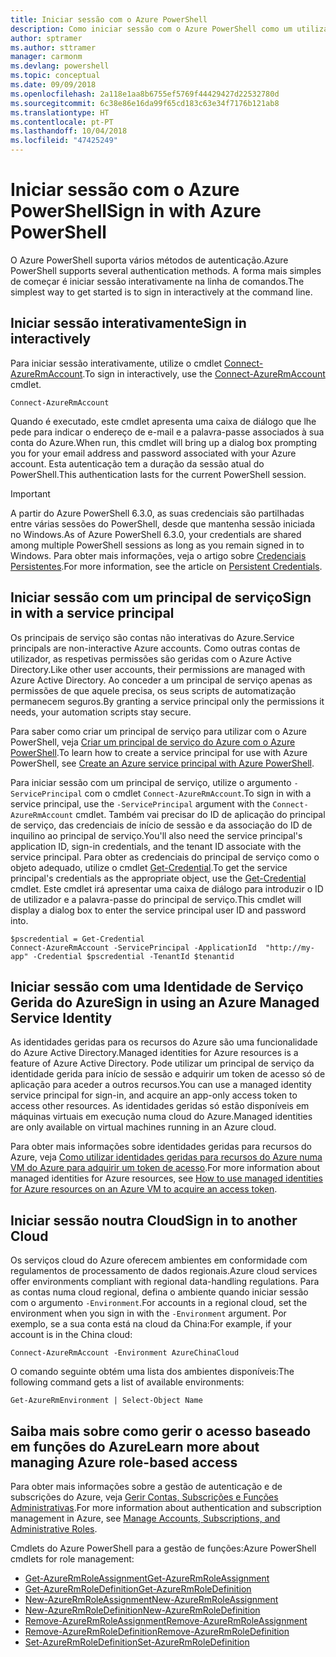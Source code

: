 ```yaml
---
title: Iniciar sessão com o Azure PowerShell
description: Como iniciar sessão com o Azure PowerShell como um utilizador, principal de serviço ou com identidades geridas para recursos do Azure.
author: sptramer
ms.author: sttramer
manager: carmonm
ms.devlang: powershell
ms.topic: conceptual
ms.date: 09/09/2018
ms.openlocfilehash: 2a118e1aa8b6755ef5769f44429427d22532780d
ms.sourcegitcommit: 6c38e86e16da99f65cd183c63e34f7176b121ab8
ms.translationtype: HT
ms.contentlocale: pt-PT
ms.lasthandoff: 10/04/2018
ms.locfileid: "47425249"
---
```

# <a name="sign-in-with-azure-powershell"></a><span data-ttu-id="85022-103">Iniciar sessão com o Azure PowerShell</span><span class="sxs-lookup"><span data-stu-id="85022-103">Sign in with Azure PowerShell</span></span>

<span data-ttu-id="85022-104">O Azure PowerShell suporta vários métodos de autenticação.</span><span class="sxs-lookup"><span data-stu-id="85022-104">Azure PowerShell supports several authentication methods.</span></span> <span data-ttu-id="85022-105">A forma mais simples de começar é iniciar sessão interativamente na linha de comandos.</span><span class="sxs-lookup"><span data-stu-id="85022-105">The simplest way to get started is to sign in interactively at the command line.</span></span>

## <a name="sign-in-interactively"></a><span data-ttu-id="85022-106">Iniciar sessão interativamente</span><span class="sxs-lookup"><span data-stu-id="85022-106">Sign in interactively</span></span>

<span data-ttu-id="85022-107">Para iniciar sessão interativamente, utilize o cmdlet [Connect-AzureRmAccount](/powershell/module/azurerm.profile/connect-azurermaccount).</span><span class="sxs-lookup"><span data-stu-id="85022-107">To sign in interactively, use the [Connect-AzureRmAccount](/powershell/module/azurerm.profile/connect-azurermaccount) cmdlet.</span></span>

```azurepowershell
Connect-AzureRmAccount
```

<span data-ttu-id="85022-108">Quando é executado, este cmdlet apresenta uma caixa de diálogo que lhe pede para indicar o endereço de e-mail e a palavra-passe associados à sua conta do Azure.</span><span class="sxs-lookup"><span data-stu-id="85022-108">When run, this cmdlet will bring up a dialog box prompting you for your email address and password associated with your Azure account.</span></span> <span data-ttu-id="85022-109">Esta autenticação tem a duração da sessão atual do PowerShell.</span><span class="sxs-lookup"><span data-stu-id="85022-109">This authentication lasts for the current PowerShell session.</span></span>

> [!IMPORTANT]
> <span data-ttu-id="85022-110">A partir do Azure PowerShell 6.3.0, as suas credenciais são partilhadas entre várias sessões do PowerShell, desde que mantenha sessão iniciada no Windows.</span><span class="sxs-lookup"><span data-stu-id="85022-110">As of Azure PowerShell 6.3.0, your credentials are shared among multiple PowerShell sessions as long as you remain signed in to Windows.</span></span> <span data-ttu-id="85022-111">Para obter mais informações, veja o artigo sobre [Credenciais Persistentes](context-persistence.md).</span><span class="sxs-lookup"><span data-stu-id="85022-111">For more information, see the article on [Persistent Credentials](context-persistence.md).</span></span>

## <a name="sign-in-with-a-service-principal"></a><span data-ttu-id="85022-112">Iniciar sessão com um principal de serviço</span><span class="sxs-lookup"><span data-stu-id="85022-112">Sign in with a service principal</span></span>

<span data-ttu-id="85022-113">Os principais de serviço são contas não interativas do Azure.</span><span class="sxs-lookup"><span data-stu-id="85022-113">Service principals are non-interactive Azure accounts.</span></span> <span data-ttu-id="85022-114">Como outras contas de utilizador, as respetivas permissões são geridas com o Azure Active Directory.</span><span class="sxs-lookup"><span data-stu-id="85022-114">Like other user accounts, their permissions are managed with Azure Active Directory.</span></span> <span data-ttu-id="85022-115">Ao conceder a um principal de serviço apenas as permissões de que aquele precisa, os seus scripts de automatização permanecem seguros.</span><span class="sxs-lookup"><span data-stu-id="85022-115">By granting a service principal only the permissions it needs, your automation scripts stay secure.</span></span>

<span data-ttu-id="85022-116">Para saber como criar um principal de serviço para utilizar com o Azure PowerShell, veja [Criar um principal de serviço do Azure com o Azure PowerShell](create-azure-service-principal-azureps.md).</span><span class="sxs-lookup"><span data-stu-id="85022-116">To learn how to create a service principal for use with Azure PowerShell, see [Create an Azure service principal with Azure PowerShell](create-azure-service-principal-azureps.md).</span></span>

<span data-ttu-id="85022-117">Para iniciar sessão com um principal de serviço, utilize o argumento `-ServicePrincipal` com o cmdlet `Connect-AzureRmAccount`.</span><span class="sxs-lookup"><span data-stu-id="85022-117">To sign in with a service principal, use the `-ServicePrincipal` argument with the `Connect-AzureRmAccount` cmdlet.</span></span> <span data-ttu-id="85022-118">Também vai precisar do ID de aplicação do principal de serviço, das credenciais de início de sessão e da associação do ID de inquilino ao principal de serviço.</span><span class="sxs-lookup"><span data-stu-id="85022-118">You'll also need the service principal's application ID, sign-in credentials, and the tenant ID associate with the service principal.</span></span> <span data-ttu-id="85022-119">Para obter as credenciais do principal de serviço como o objeto adequado, utilize o cmdlet [Get-Credential](/powershell/module/microsoft.powershell.security/get-credential).</span><span class="sxs-lookup"><span data-stu-id="85022-119">To get the service principal's credentials as the appropriate object, use the [Get-Credential](/powershell/module/microsoft.powershell.security/get-credential) cmdlet.</span></span> <span data-ttu-id="85022-120">Este cmdlet irá apresentar uma caixa de diálogo para introduzir o ID de utilizador e a palavra-passe do principal de serviço.</span><span class="sxs-lookup"><span data-stu-id="85022-120">This cmdlet will display a dialog box to enter the service principal user ID and password into.</span></span>

```azurepowershell-interactive
$pscredential = Get-Credential
Connect-AzureRmAccount -ServicePrincipal -ApplicationId  "http://my-app" -Credential $pscredential -TenantId $tenantid
```

## <a name="sign-in-using-an-azure-managed-service-identity"></a><span data-ttu-id="85022-121">Iniciar sessão com uma Identidade de Serviço Gerida do Azure</span><span class="sxs-lookup"><span data-stu-id="85022-121">Sign in using an Azure Managed Service Identity</span></span>

<span data-ttu-id="85022-122">As identidades geridas para os recursos do Azure são uma funcionalidade do Azure Active Directory.</span><span class="sxs-lookup"><span data-stu-id="85022-122">Managed identities for Azure resources is a feature of Azure Active Directory.</span></span> <span data-ttu-id="85022-123">Pode utilizar um principal de serviço da identidade gerida para início de sessão e adquirir um token de acesso só de aplicação para aceder a outros recursos.</span><span class="sxs-lookup"><span data-stu-id="85022-123">You can use a managed identity service principal for sign-in, and acquire an app-only access token to access other resources.</span></span> <span data-ttu-id="85022-124">As identidades geridas só estão disponíveis em máquinas virtuais em execução numa cloud do Azure.</span><span class="sxs-lookup"><span data-stu-id="85022-124">Managed identities are only available on virtual machines running in an Azure cloud.</span></span>

<span data-ttu-id="85022-125">Para obter mais informações sobre identidades geridas para recursos do Azure, veja [Como utilizar identidades geridas para recursos do Azure numa VM do Azure para adquirir um token de acesso](/azure/active-directory/managed-identities-azure-resources/how-to-use-vm-token).</span><span class="sxs-lookup"><span data-stu-id="85022-125">For more information about managed identities for Azure resources, see [How to use managed identities for Azure resources on an Azure VM to acquire an access token](/azure/active-directory/managed-identities-azure-resources/how-to-use-vm-token).</span></span>

## <a name="sign-in-to-another-cloud"></a><span data-ttu-id="85022-126">Iniciar sessão noutra Cloud</span><span class="sxs-lookup"><span data-stu-id="85022-126">Sign in to another Cloud</span></span>

<span data-ttu-id="85022-127">Os serviços cloud do Azure oferecem ambientes em conformidade com regulamentos de processamento de dados regionais.</span><span class="sxs-lookup"><span data-stu-id="85022-127">Azure cloud services offer environments compliant with regional data-handling regulations.</span></span>
<span data-ttu-id="85022-128">Para as contas numa cloud regional, defina o ambiente quando iniciar sessão com o argumento `-Environment`.</span><span class="sxs-lookup"><span data-stu-id="85022-128">For accounts in a regional cloud, set the environment when you sign in with the `-Environment` argument.</span></span>
<span data-ttu-id="85022-129">Por exemplo, se a sua conta está na cloud da China:</span><span class="sxs-lookup"><span data-stu-id="85022-129">For example, if your account is in the China cloud:</span></span>

```azurepowershell-interactive
Connect-AzureRmAccount -Environment AzureChinaCloud
```

<span data-ttu-id="85022-130">O comando seguinte obtém uma lista dos ambientes disponíveis:</span><span class="sxs-lookup"><span data-stu-id="85022-130">The following command gets a list of available environments:</span></span>

```azurepowershell-interactive
Get-AzureRmEnvironment | Select-Object Name
```

## <a name="learn-more-about-managing-azure-role-based-access"></a><span data-ttu-id="85022-131">Saiba mais sobre como gerir o acesso baseado em funções do Azure</span><span class="sxs-lookup"><span data-stu-id="85022-131">Learn more about managing Azure role-based access</span></span>

<span data-ttu-id="85022-132">Para obter mais informações sobre a gestão de autenticação e de subscrições do Azure, veja [Gerir Contas, Subscrições e Funções Administrativas](/azure/active-directory/role-based-access-control-configure).</span><span class="sxs-lookup"><span data-stu-id="85022-132">For more information about authentication and subscription management in Azure, see [Manage Accounts, Subscriptions, and Administrative Roles](/azure/active-directory/role-based-access-control-configure).</span></span>

<span data-ttu-id="85022-133">Cmdlets do Azure PowerShell para a gestão de funções:</span><span class="sxs-lookup"><span data-stu-id="85022-133">Azure PowerShell cmdlets for role management:</span></span>

* [<span data-ttu-id="85022-134">Get-AzureRmRoleAssignment</span><span class="sxs-lookup"><span data-stu-id="85022-134">Get-AzureRmRoleAssignment</span></span>](/powershell/module/AzureRM.Resources/Get-AzureRmRoleAssignment)
* [<span data-ttu-id="85022-135">Get-AzureRmRoleDefinition</span><span class="sxs-lookup"><span data-stu-id="85022-135">Get-AzureRmRoleDefinition</span></span>](/powershell/module/AzureRM.Resources/Get-AzureRmRoleDefinition)
* [<span data-ttu-id="85022-136">New-AzureRmRoleAssignment</span><span class="sxs-lookup"><span data-stu-id="85022-136">New-AzureRmRoleAssignment</span></span>](/powershell/module/AzureRM.Resources/New-AzureRmRoleAssignment)
* [<span data-ttu-id="85022-137">New-AzureRmRoleDefinition</span><span class="sxs-lookup"><span data-stu-id="85022-137">New-AzureRmRoleDefinition</span></span>](/powershell/module/AzureRM.Resources/New-AzureRmRoleDefinition)
* [<span data-ttu-id="85022-138">Remove-AzureRmRoleAssignment</span><span class="sxs-lookup"><span data-stu-id="85022-138">Remove-AzureRmRoleAssignment</span></span>](/powershell/module/AzureRM.Resources/Remove-AzureRmRoleAssignment)
* [<span data-ttu-id="85022-139">Remove-AzureRmRoleDefinition</span><span class="sxs-lookup"><span data-stu-id="85022-139">Remove-AzureRmRoleDefinition</span></span>](/powershell/module/AzureRM.Resources/Remove-AzureRmRoleDefinition)
* [<span data-ttu-id="85022-140">Set-AzureRmRoleDefinition</span><span class="sxs-lookup"><span data-stu-id="85022-140">Set-AzureRmRoleDefinition</span></span>](/powershell/module/AzureRM.Resources/Set-AzureRmRoleDefinition)
